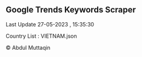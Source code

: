 

## Google Trends Keywords Scraper 
 
Last Update 27-05-2023 , 15:35:30

Country List :
VIETNAM.json



© Abdul Muttaqin 
